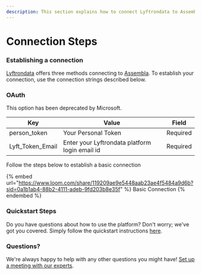 ```yaml
---
description: This section explains how to connect Lyftrondata to Assembla.
---
```


# Connection Steps

### Establishing a connection

[Lyftrondata](https://www.lyftrondata.com) offers three methods connecting to [Assembla](https://www.lyftrondata.com/integration/commerce-analytics/assembla/). To establish your connection, use the connection strings described below.

### OAuth

This option has been deprecated by Microsoft.

| Key                | Value                                          | Field    |
| ------------------ | ---------------------------------------------- | -------- |
| person\_token      | Your Personal Token                            | Required |
| Lyft\_Token\_Email | Enter your Lyftrondata platform login email id | Required |

Follow the steps below to establish a basic connection

{% embed url="https://www.loom.com/share/119209ae9e5448aab23ae4f5484a9d6b?sid=0a1b1ab4-88b2-4111-adeb-9fd203b8e35f" %}
Basic Connection
{% endembed %}

### Quickstart Steps

Do you have questions about how to use the platform? Don't worry; we've got you covered. Simply follow the quickstart instructions [here](README.md).

### Questions? <a href="#questions" id="questions"></a>

We're always happy to help with any other questions you might have! [Set up a meeting with our experts](https://www.lyftrondata.com/book-a-meeting/).
